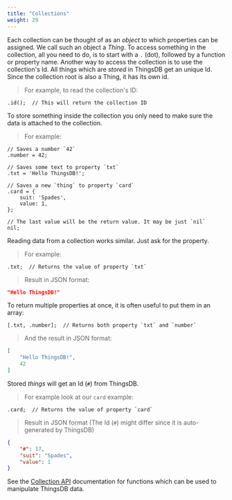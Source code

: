 ```yaml
---
title: "Collections"
weight: 29
---
```


Each collection can be thought of as an *object* to which properties can be
assigned. We call such an object a *Thing*. To access something in the collection, all you need to do,
is to start with a `.` (dot), followed by a function or property name. Another way to access
the collection is to use the collection's Id. All things which are *stored* in
ThingsDB get an unique Id. Since the collection root is also a Thing, it has its own
id.

> For example, to read the collection's ID:

```thingsdb,should_pass
.id();  // This will return the collection ID
```

To store something inside the collection you only need to make sure the data is attached to the collection.

> For example:

```thingsdb,should_pass
// Saves a number `42`
.number = 42;

// Saves some text to property `txt`
.txt = 'Hello ThingsDB!';

// Saves a new `thing` to property `card`
.card = {
    suit: 'Spades',
    value: 1,
};

// The last value will be the return value. It may be just `nil`
nil;
```

Reading data from a collection works similar. Just ask for the property.

>For example:

```thingsdb,syntax_only
.txt;  // Returns the value of property `txt`
```

> Result in JSON format:

```json
"Hello ThingsDB!"
```

To return multiple properties at once, it is often useful to put them in an array:

```thingsdb,syntax_only
[.txt, .number];  // Returns both property `txt` and `number`
```

> And the result in JSON format:

```json
[
    "Hello ThingsDB!",
    42
]
```

Stored *things* will get an Id (`#`) from ThingsDB.

> For example look at our `card` example:

```thingsdb,syntax_only
.card;  // Returns the value of property `card`
```

> Result in JSON format (The Id (`#`) might differ since it is auto-generated by ThingsDB)

```json
{
    "#": 17,
    "suit": "Spades",
    "value": 1
}
```

See the [Collection API](../../collection-api) documentation for functions which can be used to manipulate ThingsDB data.
